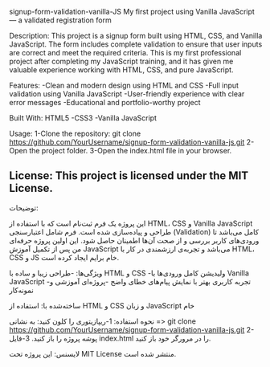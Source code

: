 signup-form-validation-vanilla-JS
My first project using Vanilla JavaScript — a validated registration form

Description: This project is a signup form built using HTML, CSS, and Vanilla JavaScript. The form includes complete validation to ensure that user inputs are correct and meet the required criteria. This is my first professional project after completing my JavaScript training, and it has given me valuable experience working with HTML, CSS, and pure JavaScript.

Features: -Clean and modern design using HTML and CSS -Full input validation using Vanilla JavaScript -User-friendly experience with clear error messages -Educational and portfolio-worthy project

Built With: HTML5 -CSS3 -Vanilla JavaScript

Usage: 1-Clone the repository: git clone https://github.com/YourUsername/signup-form-validation-vanilla-js.git 2-Open the project folder. 3-Open the index.html file in your browser.

License: This project is licensed under the MIT License.
-------------------------------------------------------------------------------------------------------------------------------------------------------------------------------------------
توضیحات:

این پروژه یک فرم ثبت‌نام است که با استفاده از HTML، CSS و Vanilla JavaScript طراحی و پیاده‌سازی شده است. فرم شامل اعتبارسنجی (Validation) کامل می‌باشد تا ورودی‌های کاربر بررسی و از صحت آن‌ها اطمینان حاصل شود. این اولین پروژه حرفه‌ای من پس از تکمیل آموزش JavaScript می‌باشد و تجربه‌ی ارزشمندی در کار با HTML، CSS و JS خام برایم ایجاد کرده است.

ویژگی‌ها: -طراحی زیبا و ساده با HTML و CSS -ولیدیشن کامل ورودی‌ها با Vanilla JavaScript -تجربه کاربری بهتر با نمایش پیام‌های خطای واضح -پروژه‌ای آموزشی و نمونه‌کار

ساخته‌شده با: استفاده از HTML و CSS و زبان JavaScript خام

نحوه استفاده: 1-ریپازیتوری را کلون کنید: به نشانی => git clone https://github.com/YourUsername/signup-form-validation-vanilla-js.git 2-پوشه پروژه را باز کنید. 3-فایل index.html را در مرورگر خود باز کنید.

لایسنس: این پروژه تحت MIT License منتشر شده است.



